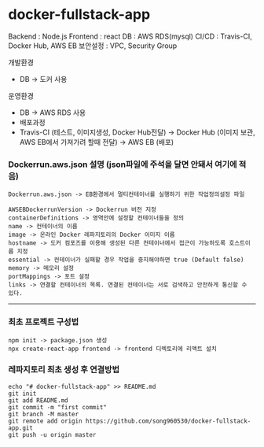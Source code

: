 # docker-fullstack-app

Backend : Node.js
Frontend : react
DB : AWS RDS(mysql)
CI/CD : Travis-CI, Docker Hub, AWS EB
보안설정 : VPC, Security Group

개발환경
- DB -> 도커 사용

운영환경
- DB -> AWS RDS 사용
- 배포과정
 - Travis-CI (테스트, 이미지생성, Docker Hub전달)
 -> Docker Hub (이미지 보관, AWS EB에서 가져가려 할때 전달)
  -> AWS EB (배포)


### Dockerrun.aws.json 설명 (json파일에 주석을 달면 안돼서 여기에 적음)
```
Dockerrun.aws.json -> EB환경에서 멀티컨테이너를 실행하기 위한 작업정의설정 파일

AWSEBDockerrunVersion -> Dockerrun 버전 지정
containerDefinitions -> 영역안에 설정할 컨테이너들을 정의
name -> 컨테이너의 이름
image -> 온라인 Docker 레파지토리의 Docker 이미지 이름
hostname -> 도커 컴포즈를 이용해 생성된 다른 컨테이너에서 접근이 가능하도록 호스트이름 지정
essential -> 컨테이너가 실패할 경우 작업을 중지해야하면 true (Default false)
memory -> 메모리 설정
portMappings -> 포트 설정
links -> 연결할 컨테이너의 목록. 연결된 컨테이너는 서로 검색하고 안전하게 통신할 수 있다.
```

---------------------------------------------------------------------------------------------------------


### 최초 프로젝트 구성법
```
npm init -> package.json 생성
npx create-react-app frontend -> frontend 디렉토리에 리액트 설치
```

### 레파지토리 최초 생성 후 연결방법
```
echo "# docker-fullstack-app" >> README.md
git init
git add README.md
git commit -m "first commit"
git branch -M master
git remote add origin https://github.com/song960530/docker-fullstack-app.git
git push -u origin master
```
